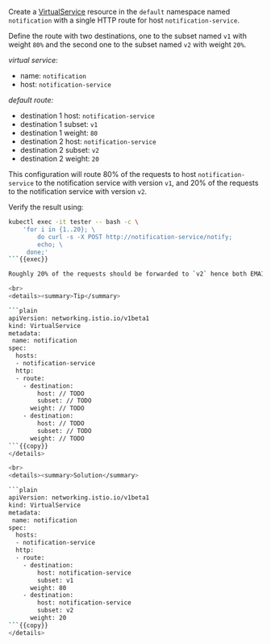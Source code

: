 Create a [VirtualService](https://istio.io/latest/docs/reference/config/networking/virtual-service/)
resource in the `default` namespace named `notification`
with a single HTTP route for host `notification-service`.

Define the route with two destinations, one to the subset named `v1` with weight `80%` 
and the second one to the subset named `v2` with weight `20%`.

*virtual service:*
* name: `notification`
* host: `notification-service`

*default route:*
* destination 1 host: `notification-service`
* destination 1 subset: `v1`
* destination 1 weight: `80`
* destination 2 host: `notification-service`
* destination 2 subset: `v2`
* destination 2 weight: `20`

This configuration will route 80% of the requests to host `notification-service` to the notification service with version `v1`,
and 20% of the requests to the notification service with version `v2`.

Verify the result using:
```bash
kubectl exec -it tester -- bash -c \
    'for i in {1..20}; \
        do curl -s -X POST http://notification-service/notify; 
        echo; \
     done;'
```{{exec}}

Roughly 20% of the requests should be forwarded to `v2` hence both EMAIL and SMS notifications are sent.  

<br>
<details><summary>Tip</summary>

```plain
apiVersion: networking.istio.io/v1beta1
kind: VirtualService
metadata:
 name: notification
spec:
  hosts:
  - notification-service
  http:
  - route:
    - destination:
        host: // TODO
        subset: // TODO
      weight: // TODO
    - destination:
        host: // TODO
        subset: // TODO
      weight: // TODO
```{{copy}}
</details>

<br>
<details><summary>Solution</summary>

```plain
apiVersion: networking.istio.io/v1beta1
kind: VirtualService
metadata:
 name: notification
spec:
  hosts:
  - notification-service
  http:
  - route:
    - destination:
        host: notification-service
        subset: v1
      weight: 80
    - destination:
        host: notification-service
        subset: v2
      weight: 20
```{{copy}}
</details>
